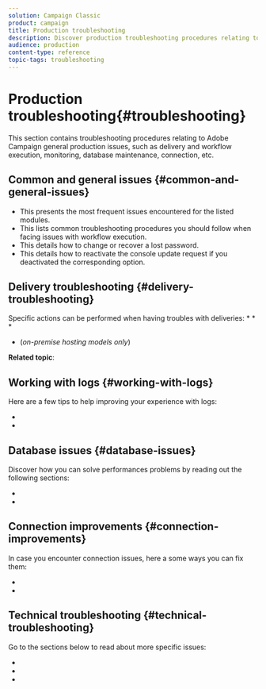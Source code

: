 ```yaml
---
solution: Campaign Classic
product: campaign
title: Production troubleshooting
description: Discover production troubleshooting procedures relating to Adobe Campaign configuration, monitoring, upgrading process, data processing, and database maintenance procedure.
audience: production
content-type: reference
topic-tags: troubleshooting
---
```


# Production troubleshooting{#troubleshooting}

This section contains troubleshooting procedures relating to Adobe Campaign general production issues, such as delivery and workflow execution, monitoring, database maintenance, connection, etc.

## Common and general issues {#common-and-general-issues}

* This  presents the most frequent issues encountered for the listed modules.
* This  lists common troubleshooting procedures you should follow when facing issues with workflow execution.
* This  details how to change or recover a lost password.
* This  details how to reactivate the console update request if you deactivated the corresponding option.

## Delivery troubleshooting {#delivery-troubleshooting}

Specific actions can be performed when having troubles with deliveries:
* 
* 
* 
*  (*on-premise hosting models only*)

**Related topic**:



## Working with logs {#working-with-logs}

Here are a few tips to help improving your experience with logs:

* 
* 

## Database issues {#database-issues}

Discover how you can solve performances problems by reading out the following sections:

* 
* 

## Connection improvements {#connection-improvements}

In case you encounter connection issues, here a some ways you can fix them:

* 
* 

## Technical troubleshooting {#technical-troubleshooting}

Go to the sections below to read about more specific issues:

* 
* 
* 